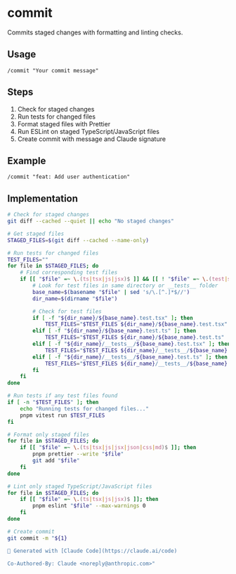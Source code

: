 # commit

Commits staged changes with formatting and linting checks.

## Usage

```
/commit "Your commit message"
```

## Steps

1. Check for staged changes
2. Run tests for changed files
3. Format staged files with Prettier
4. Run ESLint on staged TypeScript/JavaScript files
5. Create commit with message and Claude signature

## Example

```
/commit "feat: Add user authentication"
```

## Implementation

```bash
# Check for staged changes
git diff --cached --quiet || echo "No staged changes"

# Get staged files
STAGED_FILES=$(git diff --cached --name-only)

# Run tests for changed files
TEST_FILES=""
for file in $STAGED_FILES; do
    # Find corresponding test files
    if [[ "$file" =~ \.(ts|tsx|js|jsx)$ ]] && [[ ! "$file" =~ \.(test|spec)\. ]]; then
        # Look for test files in same directory or __tests__ folder
        base_name=$(basename "$file" | sed 's/\.[^.]*$//')
        dir_name=$(dirname "$file")

        # Check for test files
        if [ -f "${dir_name}/${base_name}.test.tsx" ]; then
            TEST_FILES="$TEST_FILES ${dir_name}/${base_name}.test.tsx"
        elif [ -f "${dir_name}/${base_name}.test.ts" ]; then
            TEST_FILES="$TEST_FILES ${dir_name}/${base_name}.test.ts"
        elif [ -f "${dir_name}/__tests__/${base_name}.test.tsx" ]; then
            TEST_FILES="$TEST_FILES ${dir_name}/__tests__/${base_name}.test.tsx"
        elif [ -f "${dir_name}/__tests__/${base_name}.test.ts" ]; then
            TEST_FILES="$TEST_FILES ${dir_name}/__tests__/${base_name}.test.ts"
        fi
    fi
done

# Run tests if any test files found
if [ -n "$TEST_FILES" ]; then
    echo "Running tests for changed files..."
    pnpm vitest run $TEST_FILES
fi

# Format only staged files
for file in $STAGED_FILES; do
    if [[ "$file" =~ \.(ts|tsx|js|jsx|json|css|md)$ ]]; then
        pnpm prettier --write "$file"
        git add "$file"
    fi
done

# Lint only staged TypeScript/JavaScript files
for file in $STAGED_FILES; do
    if [[ "$file" =~ \.(ts|tsx|js|jsx)$ ]]; then
        pnpm eslint "$file" --max-warnings 0
    fi
done

# Create commit
git commit -m "${1}

🤖 Generated with [Claude Code](https://claude.ai/code)

Co-Authored-By: Claude <noreply@anthropic.com>"
```
